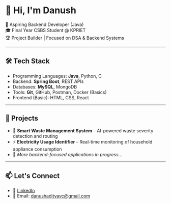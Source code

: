 # 👋 Hi, I'm Danush

🎯 Aspiring Backend Developer (Java)  
🎓 Final Year CSBS Student @ KPRIET  
🏆 Project Builder | Focused on DSA & Backend Systems

---

## 🛠️ Tech Stack

- Programming Languages: **Java**, Python, C
- Backend: **Spring Boot**, REST APIs
- Databases: **MySQL**, MongoDB
- Tools: **Git**, GitHub, Postman, Docker (Basics)
- Frontend (Basic): HTML, CSS, React

---

## 📂 Projects

- 🚮 **Smart Waste Management System** – AI-powered waste severity detection and routing  
- ⚡ **Electricity Usage Identifier** – Real-time monitoring of household appliance consumption  
- 📌 *More backend-focused applications in progress...*

---

## 📫 Let's Connect

- 💼 [LinkedIn](https://linkedin.com/in/[your-link](https://www.linkedin.com/public-profile/settings?lipi=urn%3Ali%3Apage%3Ad_flagship3_profile_self_edit_contact-info%3BG%2BVec%2B3DTW%2BC1mBduSvyLQ%3D%3D))
- 📧 Email: danushadityavc@gmail.com

